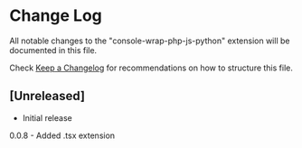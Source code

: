 # Change Log

All notable changes to the "console-wrap-php-js-python" extension will be documented in this file.

Check [Keep a Changelog](http://keepachangelog.com/) for recommendations on how to structure this file.

## [Unreleased]

- Initial release

0.0.8 - Added .tsx extension